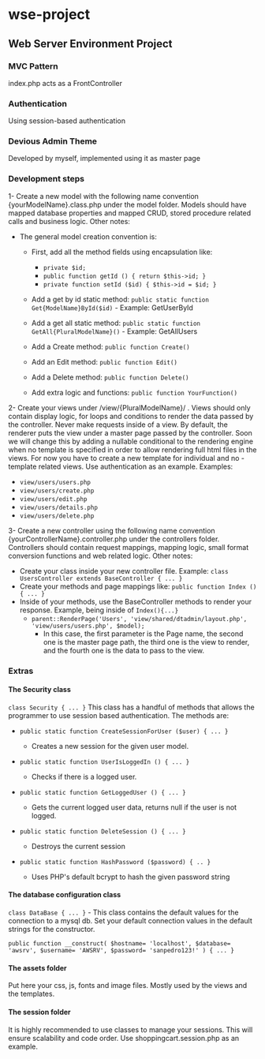 # wse-project

## Web Server Environment Project

### MVC Pattern

index.php acts as a FrontController

### Authentication

Using session-based authentication 

### Devious Admin Theme

Developed by myself, implemented using it as master page

### Development steps

1- Create a new model with the following name convention {yourModelName}.class.php under the model folder. Models should have mapped database properties and mapped CRUD, stored procedure related calls and business logic. Other notes:

- The general model creation convention is:
  - First, add all the method fields using
  encapsulation like:

    - `private $id;`
    - `public function getId () { return $this->id; }`
    - `private function setId ($id) { $this->id = $id; }`
  - Add a get by id static method: `public static function Get{ModelName}ById($id)` - Example: GetUserById
  - Add a get all static method: `public static function GetAll{PluralModelName}()` - Example: GetAllUsers
  - Add a Create method: `public function Create()`
  - Add an Edit method: `public function Edit()`
  - Add a Delete method: `public function Delete()`
  - Add extra logic and functions: `public function YourFunction()`

2- Create your views under /view/{PluralModelName}/ . Views should only contain display logic, for loops and conditions to render the data passed by the controller. Never make requests inside of a view. By default, the renderer puts the view under a master page passed by the controller. Soon we will change this by adding a nullable conditional to the rendering engine when no template is specified in order to allow rendering full html files in the views. For now you have to create a new template for individual and no - template related views. Use authentication as an example. Examples:

- `view/users/users.php`
- `view/users/create.php`
- `view/users/edit.php`
- `view/users/details.php`
- `view/users/delete.php`

3- Create a new controller using the following name convention {yourControllerName}.controller.php under the controllers folder. Controllers should contain request mappings, mapping logic, small format conversion functions and web related logic. Other notes:

- Create your class inside your new controller file. Example: `class UsersController extends BaseController { ... }`
- Create your methods and page mappings like: `public function Index () { ... }`
- Inside of your methods, use the BaseController methods to render your response. Example, being inside of `Index(){...}`
  - `parent::RenderPage('Users', 'view/shared/dtadmin/layout.php', 'view/users/users.php', $model);`
    - In this case, the first parameter is the Page name, the second one is the master page path, the third one is the view to render, and the fourth one is the data to pass to the view.

### Extras

#### The Security class

`class Security { ... }` This class has a handful of methods that allows the programmer to use session based authentication. The methods are:

- `public static function CreateSessionForUser ($user) { ... }`

  - Creates a new session for the given user model.

- `public static function UserIsLoggedIn () { ... }`

  - Checks if there is a logged user.

- `public static function GetLoggedUser () { ... }`

  - Gets the current logged user data, returns null if the user is not logged.

- `public static function DeleteSession () { ... }`

  - Destroys the current session

- `public static function HashPassword ($password) { .. }`

  - Uses PHP's default bcrypt to hash the given password string

#### The database configuration class

`class DataBase { ... }` - This class contains the default values for the connection to a mysql db. Set your default connection values in the default strings for the constructor.

`public function __construct(
  $hostname= 'localhost',
  $database= 'awsrv',
  $username= 'AWSRV',
  $password= 'sanpedro123!'
) { ... }`

#### The assets folder

Put here your css, js, fonts and image files. Mostly used by the views and the templates.

#### The session folder

It is highly recommended to use classes to manage your sessions. This will ensure scalability and code order. Use shoppingcart.session.php as an example.